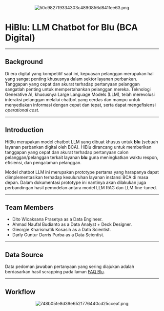 <center><img src="https://imgtr.ee/images/2024/07/03/50c9827f9334303c4890856d841fee63.png" alt="50c9827f9334303c4890856d841fee63.png" border="0" /></center>

# HiBlu: LLM Chatbot for Blu (BCA Digital)

---

## Background

Di era digital yang kompetitif saat ini, kepuasan pelanggan merupakan hal yang sangat penting khususnya dalam sektor layanan perbankan. Tanggapan yang cepat dan akurat terhadap pertanyaan pelanggan sangatlah penting untuk mempertahankan pelanggan mereka. Teknologi Generative AI, khususnya Large Language Models (LLM), telah merevolusi interaksi pelanggan melalui chatbot yang cerdas dan mampu untuk menyediakan informasi dengan cepat dan tepat, serta dapat mengefisiensi *operational cost*.

---

## Introduction

HiBlu merupakan model chatbot LLM yang dibuat khusus untuk **blu** (sebuah layanan perbankan digital oleh BCA). HiBlu dirancang untuk memberikan tanggapan yang cepat dan akurat terhadap pertanyaan calon pelanggan/pelanggan terkait layanan **blu** guna meningkatkan waktu respon, efisiensi, dan pengalaman pelanggan.

Model chatbot LLM ini merupakan prototype pertama yang harapanya dapat diimplementasikan terhadap kesuluruhan layanan instansi BCA di masa depan. Dalam dokumentasi prototype ini nantinya akan dilakukan juga perbandingan hasil pemodelan antara model LLM RAG dan LLM fine-tuned.

---

## Team Members

   - Dito Wicaksana Prasetya as a Data Engineer.
   - Ahmad Naufal Budianto as a Data Analyst + Deck Designer.
   - Gieorgie Kharismatik Kosasih as a Data Scientist.
   - Darly Guntur Darris Purba as a Data Scientist.

---

## Data Source

Data pedoman jawaban pertanyaan yang sering diajukan adalah berdasarkan hasil scrapping pada laman [FAQ Blu](https://blubybcadigital.id/info/faq).

---

## Workflow

<center><img src="https://imgtr.ee/images/2024/07/03/748b05fe8d39e6521776440cd25cceaf.png" alt="748b05fe8d39e6521776440cd25cceaf.png" border="0" /></center>